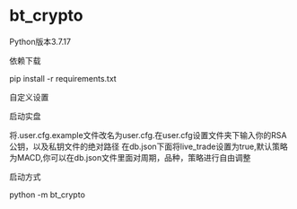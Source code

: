 # bt_crypto
Python版本3.7.17

依赖下载

pip install -r requirements.txt

自定义设置

启动实盘

将.user.cfg.example文件改名为user.cfg.在user.cfg设置文件夹下输入你的RSA公钥，以及私钥文件的绝对路径
在db.json下面将live_trade设置为true,默认策略为MACD,你可以在db.json文件里面对周期，品种，策略进行自由调整

启动方式

python -m bt_crypto



